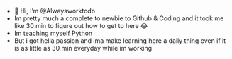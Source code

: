 - 👋 Hi, I’m @Alwaysworktodo
- Im pretty much a complete to newbie to Github & Coding and it took me like 30 min to figure out how to get to here 😂
- Im teaching myself Python
- But i got hella passion and ima make learning here a daily thing even if it is as little as 30 min everyday while im working

<!---
Alwaysworktodo/Alwaysworktodo is a ✨ special ✨ repository because its `README.md` (this file) appears on your GitHub profile.
You can click the Preview link to take a look at your changes.
--->
